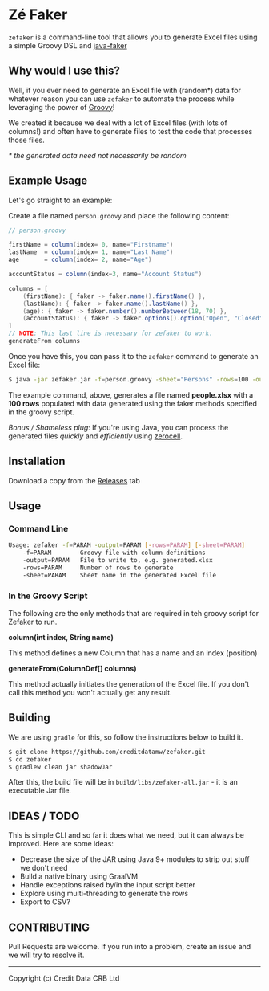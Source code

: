 Zé Faker
========

`zefaker` is a command-line tool that allows you to generate Excel files 
using a simple Groovy DSL and [java-faker](https://github.com/DiUS/java-faker)

## Why would I use this?

Well, if you ever need to generate an Excel file with (random*) data for whatever
reason you can use `zefaker` to automate the process while leveraging the power of
[Groovy](https://www.groovy-lang.org)!

We created it because we deal with a lot of Excel files (with lots of columns!) 
and often have to generate files to test the code that processes those files.

_* the generated data need not necessarily be random_

## Example Usage

Let's go straight to an example:

Create a file named `person.groovy` and place the following content:

```groovy
// person.groovy

firstName = column(index= 0, name="Firstname")
lastName  = column(index= 1, name="Last Name")
age       = column(index= 2, name="Age")

accountStatus = column(index=3, name="Account Status")

columns = [
    (firstName): { faker -> faker.name().firstName() },
    (lastName): { faker -> faker.name().lastName() },
    (age): { faker -> faker.number().numberBetween(18, 70) },
    (accountStatus): { faker -> faker.options().option("Open", "Closed") }
]
// NOTE: This last line is necessary for zefaker to work.
generateFrom columns
```

Once you have this, you can pass it to the `zefaker` command to generate an Excel file:

```sh
$ java -jar zefaker.jar -f=person.groovy -sheet="Persons" -rows=100 -output=people.xlsx
```

The example command, above, generates a file named **people.xlsx** with a **100 rows** populated
with data generated using the faker methods specified in the groovy script.

_Bonus / Shameless plug_: If you're using Java, you can process the generated files _quickly_ and 
_efficiently_ using [zerocell](https://github.com/creditdatamw/zerocell).

## Installation

Download a copy from the [Releases](https://github.com/creditdatamw/zefaker/releaseas) tab

## Usage

### Command Line

```sh
Usage: zefaker -f=PARAM -output=PARAM [-rows=PARAM] [-sheet=PARAM]
    -f=PARAM        Groovy file with column definitions
    -output=PARAM   File to write to, e.g. generated.xlsx
    -rows=PARAM     Number of rows to generate
    -sheet=PARAM    Sheet name in the generated Excel file
```

### In the Groovy Script

The following are the only methods that are required in teh groovy script for 
Zefaker to run. 

**column(int index, String name)**

This method defines a new Column that has a name and an index (position)

**generateFrom(ColumnDef[] columns)**

This method actually initiates the generation of the Excel file. If you don't
call this method you won't actually get any result. 

## Building

We are using `gradle` for this, so follow the instructions below to build it.

```sh
$ git clone https://github.com/creditdatamw/zefaker.git
$ cd zefaker
$ gradlew clean jar shadowJar
```

After this, the build file will be in `build/libs/zefaker-all.jar` - it is an executable Jar file.

## IDEAS / TODO

This is simple CLI and so far it does what we need, but it can always be improved.
Here are some ideas:

- Decrease the size of the JAR using Java 9+ modules to strip out stuff we don't need
- Build a native binary using GraalVM
- Handle exceptions raised by/in the input script better
- Explore using multi-threading to generate the rows
- Export to CSV?

## CONTRIBUTING

Pull Requests are welcome. If you run into a problem, create an issue and we will try to resolve it.

---

Copyright (c) Credit Data CRB Ltd
